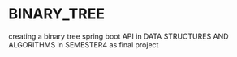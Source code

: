# BINARY_TREE
creating a binary tree spring boot  API in DATA STRUCTURES AND ALGORITHMS in SEMESTER4 as final project
